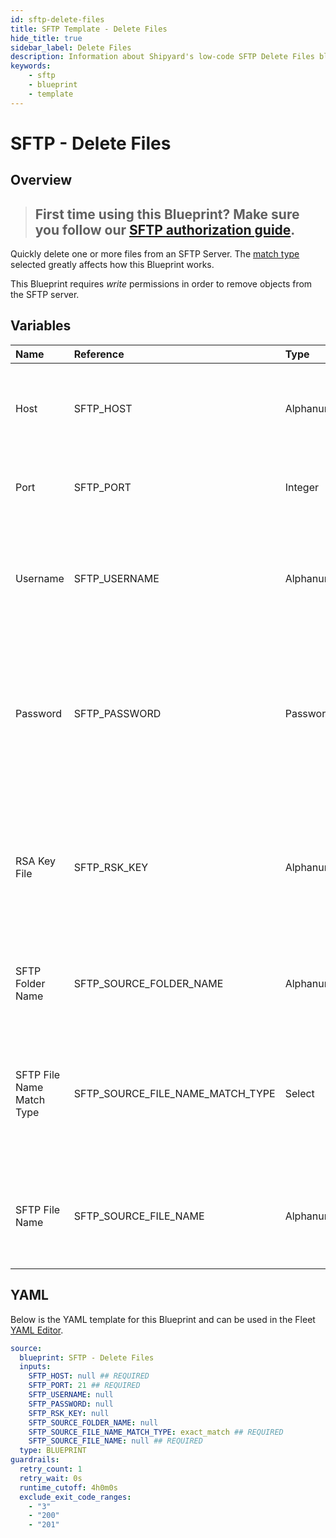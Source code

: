 ```yaml
---
id: sftp-delete-files
title: SFTP Template - Delete Files
hide_title: true
sidebar_label: Delete Files
description: Information about Shipyard's low-code SFTP Delete Files blueprint. Quickly delete one or more files from an SFTP Server. Once the vessel has run successfully, the results cannot be undone.
keywords:
    - sftp
    - blueprint
    - template
---
```


# SFTP - Delete Files

## Overview

> ## **First time using this Blueprint? Make sure you follow our [SFTP authorization guide](https://www.shipyardapp.com/docs/blueprint-library/sftp/sftp-authorization/)**.

Quickly delete one or more files from an SFTP Server. The [match type](https://www.shipyardapp.com/docs/reference/blueprint-library/match-type/) selected greatly affects how this Blueprint works.

This Blueprint requires _write_ permissions in order to remove objects from the SFTP server.



## Variables

| Name | Reference | Type | Required | Default | Options | Description |
|:---|:---|:---|:---|:---|:---|:---|
| Host | SFTP_HOST | Alphanumeric | :white_check_mark: | - | - | The domain or the IP address of the FTP Server you want to connect to. |
| Port | SFTP_PORT | Integer | :white_check_mark: | 21 | - | Number for the port to connect to. `21` is used by default. |
| Username | SFTP_USERNAME | Alphanumeric | :heavy_minus_sign: | - | - | Value of the configured username in the FTP server. Can be left blank if the RSA Key is provided |
| Password | SFTP_PASSWORD | Password | :heavy_minus_sign: | - | - | Value of the configured password associated to the username on the FTP server. Can be left blank if the RSA Key file is provided |
| RSA Key File | SFTP_RSK_KEY | Alphanumeric | :heavy_minus_sign: | - | - | The private key file used to authenticate via ssh into the SFTP server. Can be used in place of the Username and Password. |
| SFTP Folder Name | SFTP_SOURCE_FOLDER_NAME | Alphanumeric | :heavy_minus_sign: | - | - | Name of the folder where the file is stored in the SFTP server. |
| SFTP File Name Match Type | SFTP_SOURCE_FILE_NAME_MATCH_TYPE | Select | :white_check_mark: | `exact_match` | Exact Match: `exact_match`<br></br><br></br>Regex Match: `regex_match` | Determines if the text in "FTP File Name" will look for one file with exact match, or multiple files using regex. |
| SFTP File Name | SFTP_SOURCE_FILE_NAME | Alphanumeric | :white_check_mark: | - | - | Name of the target file in the FTP server. Can be regex if "Match Type" is set accordingly. |


## YAML

Below is the YAML template for this Blueprint and can be used in the Fleet [YAML Editor](../../reference/fleets/yaml-editor.md).

```yaml
source:
  blueprint: SFTP - Delete Files
  inputs:
    SFTP_HOST: null ## REQUIRED
    SFTP_PORT: 21 ## REQUIRED
    SFTP_USERNAME: null 
    SFTP_PASSWORD: null 
    SFTP_RSK_KEY: null 
    SFTP_SOURCE_FOLDER_NAME: null 
    SFTP_SOURCE_FILE_NAME_MATCH_TYPE: exact_match ## REQUIRED
    SFTP_SOURCE_FILE_NAME: null ## REQUIRED
  type: BLUEPRINT
guardrails:
  retry_count: 1
  retry_wait: 0s
  runtime_cutoff: 4h0m0s
  exclude_exit_code_ranges:
    - "3"
    - "200"
    - "201"
```
